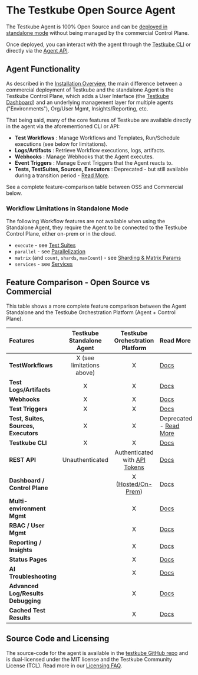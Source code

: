 # The Testkube Open Source Agent

The Testkube Agent is
100% Open Source and can be [deployed in standalone mode](install/standalone-agent) without being managed
by the commercial Control Plane.

Once deployed, you can interact with the agent through the [Testkube CLI](install/cli) or directly via the
[Agent API](/openapi/overview#agent-api).

## Agent Functionality

As described in the [Installation Overview](/articles/install/overview), the main difference between a commercial deployment of
Testkube and the standalone Agent is the Testkube Control Plane, which adds a User Interface (the [Testkube Dashboard](testkube-dashboard-explore))
and an underlying management layer for multiple agents ("Environments"), Org/User Mgmt, Insights/Reporting, etc.

That being said, many of the core features of Testkube are available directly in the agent via the aforementioned CLI or API:

- **Test Workflows** : Manage Workflows and Templates, Run/Schedule executions (see below for limitations).
- **Logs/Artifacts** : Retrieve Workflow executions, logs, artifacts.
- **Webhooks** : Manage Webhooks that the Agent executes.
- **Event Triggers** : Manage Event Triggers that the Agent reacts to.
- **Tests, TestSuites, Sources, Executors** : Deprecated - but still available during a transition period - [Read More](legacy-features).

See a complete feature-comparison table between OSS and Commercial below.

### Workflow Limitations in Standalone Mode

The following Workflow features are not available when using the Standalone Agent, they require
the Agent to be connected to the Testkube Control Plane, either on-prem or in the cloud.

- `execute` - see [Test Suites](test-workflows-test-suites.mdx)
- `parallel` - see [Parallelization](test-workflows-parallel.mdx)
- `matrix` (and `count`, `shards`, `maxCount`) - see [Sharding & Matrix Params](test-workflows-matrix-and-sharding.mdx)
- `services` - see [Services](test-workflows-services.mdx)

## Feature Comparison - Open Source vs Commercial

This table shows a more complete feature comparison between the Agent Standalone and the 
Testkube Orchestration Platform (Agent + Control Plane). 

| Features                             | Testkube Standalone Agent |                              Testkube Orchestration Platform                               | Read More                                              |
|:-------------------------------------|:-------------------------:|:------------------------------------------------------------------------------------------:|:-------------------------------------------------------|
| **TestWorkflows**                    | X (see limitations above) |                                             X                                              | [Docs](test-workflows)                                 |
| **Test Logs/Artifacts**              |             X             |                                             X                                              | [Docs](logs-and-artifacts)                             |
| **Webhooks**                         |             X             |                                             X                                              | [Docs](webhooks)                                       |
| **Test Triggers**                    |             X             |                                             X                                              | [Docs](triggering-overview)                            |
| **Test, Suites, Sources, Executors** |             X             |                                             X                                              | Deprecated - [Read More](legacy-features)              |
| **Testkube CLI**                     |             X             |                                             X                                              | [Docs](cli)                                            |
| **REST API**                         |      Unauthenticated      | Authenticated with [API Tokens](/testkube-pro/articles/organization-management#api-tokens) | [Docs](/openapi/overview)                              |
| **Dashboard / Control Plane**        |                           |                  X  ([Hosted/On-Prem](/articles/install/overview))                   | [Docs](testkube-dashboard-explore)                     |
| **Multi-environment Mgmt**           |                           |                                             X                                              | [Docs](/testkube-pro/articles/environment-management)  |
| **RBAC / User Mgmt**                 |                           |                                             X                                              | [Docs](/testkube-pro/articles/organization-management) |
| **Reporting / Insights**             |                           |                                             X                                              | [Docs](test-insights)                                  |
| **Status Pages**                     |                           |                                             X                                              | [Docs](/testkube-pro/articles/status-pages)            |
| **AI Troubleshooting**               |                           |                                             X                                              | [Docs](/testkube-pro/articles/AI-test-insights)        |
| **Advanced Log/Results Debugging**   |                           |                                             X                                              | [Docs](/testkube-pro/articles/log-highlighting)        |
| **Cached Test Results**              |                           |                                             X                                              | [Docs](/testkube-pro/articles/cached-results)          |

## Source Code and Licensing

The source-code for the agent is available in the [testkube GitHub repo](https://github.com/kubeshop/testkube)
and is dual-licensed under the MIT license and the Testkube Community License (TCL).
Read more in our [Licensing FAQ](testkube-licensing-FAQ).
